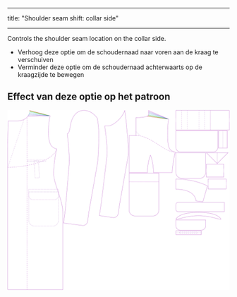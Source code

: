 - - -
title: "Shoulder seam shift: collar side"
- - -


Controls the shoulder seam location on the collar side.

- Verhoog deze optie om de schoudernaad naar voren aan de kraag te verschuiven
- Verminder deze optie om de schoudernaad achterwaarts op de kraagzijde te bewegen

## Effect van deze optie op het patroon

![This image shows the effect of this option by superimposing several variants that have a different value for this option](carlton_s3collar_sample.svg "Effect of this option on the pattern")
